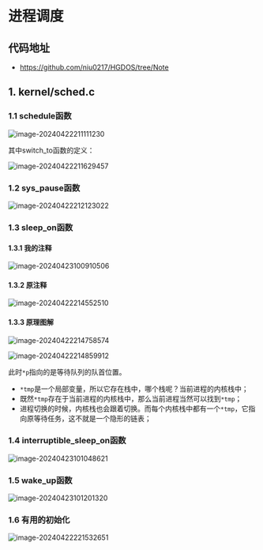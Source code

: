 # 进程调度

## 代码地址

+ https://github.com/niu0217/HGDOS/tree/Note

## 1. kernel/sched.c

### 1.1 schedule函数

![image-20240422211111230](进程调度.assets/image-20240422211111230.png) 

其中switch_to函数的定义：

![image-20240422211629457](进程调度.assets/image-20240422211629457.png) 

### 1.2 sys_pause函数

![image-20240422212123022](进程调度.assets/image-20240422212123022.png) 

### 1.3 sleep_on函数

#### 1.3.1 我的注释

![image-20240423100910506](进程调度.assets/image-20240423100910506.png)  

#### 1.3.2 原注释

![image-20240422214552510](进程调度.assets/image-20240422214552510.png) 

#### 1.3.3 原理图解

![image-20240422214758574](进程调度.assets/image-20240422214758574.png) 

![image-20240422214859912](进程调度.assets/image-20240422214859912.png) 

此时`*p`指向的是等待队列的队首位置。

+ `*tmp`是一个局部变量，所以它存在栈中，哪个栈呢？当前进程的内核栈中；
+ 既然`*tmp`存在于当前进程的内核栈中，那么当前进程当然可以找到`*tmp`；
+ 进程切换的时候，内核栈也会跟着切换。而每个内核栈中都有一个`*tmp`，它指向原等待任务，这不就是一个隐形的链表；

### 1.4 interruptible_sleep_on函数

![image-20240423101048621](进程调度.assets/image-20240423101048621.png) 

### 1.5 wake_up函数

![image-20240423101201320](进程调度.assets/image-20240423101201320.png)  

### 1.6 有用的初始化

![image-20240422221532651](进程调度.assets/image-20240422221532651.png) 



